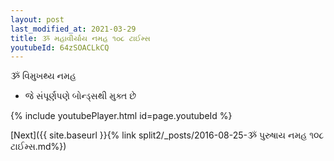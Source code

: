 ```yaml
---
layout: post
last_modified_at: 2021-03-29
title: ૐ મહાવીર્યાય નમહ ૧૦૮ ટાઈમ્સ
youtubeId: 64zSOACLkCQ
---
```

 
 
 ૐ વિમુખથ્ય નમહ  
 
 -  જે સંપૂર્ણપણે બોન્ડ્સથી મુક્ત છે 
 
  
 
  
 
 
 
 
 
 


{% include youtubePlayer.html id=page.youtubeId %}
 
[Next]({{ site.baseurl }}{% link  split2/_posts/2016-08-25-ૐ પુરુષાય નમહ ૧૦૮ ટાઈમ્સ.md%})
 
